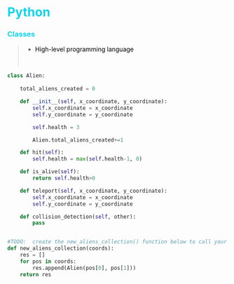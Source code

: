<h1 style="color:#0ed5eb">Python</h1>

<h3 style="color:#0ed5eb">Classes</h3>

> - <a style="color:#000000">High-level programming language</a>
> <br>

```python
class Alien:
    
    total_aliens_created = 0

    def __init__(self, x_coordinate, y_coordinate):
        self.x_coordinate = x_coordinate
        self.y_coordinate = y_coordinate

        self.health = 3

        Alien.total_aliens_created+=1

    def hit(self):
        self.health = max(self.health-1, 0)

    def is_alive(self):
        return self.health>0

    def teleport(self, x_coordinate, y_coordinate):
        self.x_coordinate = x_coordinate
        self.y_coordinate = y_coordinate

    def collision_detection(self, other):
        pass


#TODO:  create the new_aliens_collection() function below to call your Alien class with a list of coordinates.
def new_aliens_collection(coords):
    res = []
    for pos in coords:
        res.append(Alien(pos[0], pos[1]))
    return res
```
